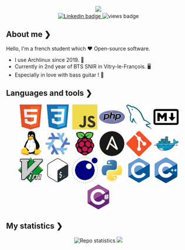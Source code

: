 <div id="header" align="center">
  <img src="https://media.giphy.com/media/NC0oXLfalBrIGlbpKw/giphy.gif" width="200"/>  
  <div id="badges">
    <a href="https://www.linkedin.com/in/marchandleo">
      <img src="https://img.shields.io/badge/LinkedIn-blue?style=for-the-badge&logo=linkedin&logoColor=white" alt="Linkedin badge"/>
    </a>
    <img src="https://komarev.com/ghpvc/?username=Kaniville&color=blueviolet&style=for-the-badge" alt="views badge"/>
  </div>
</div>

## About me ❯
<div id="about">
<p>Hello, I'm a french student which ❤️ Open-source software.</p>
<ul>
  <li>I use Archlinux since 2019. 🎊</li>
  <li>Currently in 2nd year of BTS SNIR in Vitry-le-François. 🖥️</li>
  <li>Especially in love with bass guitar ! 🎸</li>
</ul>

## Languages and tools ❯
<div id="icons" align="center">
   <img src="https://github.com/devicons/devicon/blob/master/icons/html5/html5-original.svg" alt="Html 5" width="70"/>
  <img src="https://github.com/devicons/devicon/blob/master/icons/css3/css3-original.svg" alt="Css 3" width="70"/>
  <img src="https://github.com/devicons/devicon/blob/master/icons/javascript/javascript-original.svg" alt="Javascript" width="70"/>
  <img src="https://github.com/devicons/devicon/blob/master/icons/php/php-original.svg" alt="Php" width="70"/>
  <img src="https://github.com/devicons/devicon/blob/master/icons/mysql/mysql-original.svg" alt="Mysql" width="70"/>
  <img src="https://github.com/devicons/devicon/blob/master/icons/markdown/markdown-original.svg" alt="Markdown" width="70"/>
  
  <img src="https://github.com/devicons/devicon/blob/master/icons/linux/linux-original.svg" alt="Linux" width="70"/>
  <img src="https://github.com/devicons/devicon/blob/master/icons/nixos/nixos-original.svg" alt="Nixos" width="70"/>
  <img src="https://github.com/devicons/devicon/blob/master/icons/raspberrypi/raspberrypi-original.svg" alt="Raspberry Pi" width="70"/>
  
  <img src="https://github.com/devicons/devicon/blob/master/icons/ansible/ansible-original.svg" alt="Ansible" width="70"/>
  <img src="https://github.com/devicons/devicon/blob/master/icons/git/git-original.svg" alt="Git" width="70"/>
  <img src="https://github.com/devicons/devicon/blob/master/icons/docker/docker-original.svg" alt="Docker" width="70"/>
  <img src="https://github.com/devicons/devicon/blob/master/icons/vim/vim-original.svg" alt="Vim" width="70"/>
    
  <img src="https://github.com/devicons/devicon/blob/master/icons/bash/bash-original.svg" alt="Bash" width="70"/>
  <img src="https://github.com/devicons/devicon/blob/master/icons/lua/lua-original.svg" alt="Lua" width="70"/>
  <img src="https://github.com/devicons/devicon/blob/master/icons/python/python-original.svg" alt="Python" width="70"/>
  <img src="https://github.com/devicons/devicon/blob/master/icons/c/c-original.svg" alt="C" width="70"/>
  <img src="https://github.com/devicons/devicon/blob/master/icons/cplusplus/cplusplus-original.svg" alt="C++" width="70"/>
  <img src="https://github.com/devicons/devicon/blob/master/icons/csharp/csharp-original.svg" alt="C#" width="70"/>

</div>

## My statistics ❯
<div id="stats" align="center">
  <img src="https://github-readme-stats.vercel.app/api/?username=Kaniville" alt="Repo statistics" />
  <img src="https://github-readme-stats.vercel.app/api/top-langs/?username=Kaniville" alt"Top languages" />
</div>
